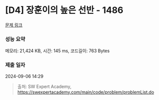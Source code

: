 # [D4] 장훈이의 높은 선반 - 1486 

[문제 링크](https://swexpertacademy.com/main/code/problem/problemDetail.do?contestProbId=AV2b7Yf6ABcBBASw) 

### 성능 요약

메모리: 21,424 KB, 시간: 145 ms, 코드길이: 763 Bytes

### 제출 일자

2024-09-06 14:29



> 출처: SW Expert Academy, https://swexpertacademy.com/main/code/problem/problemList.do